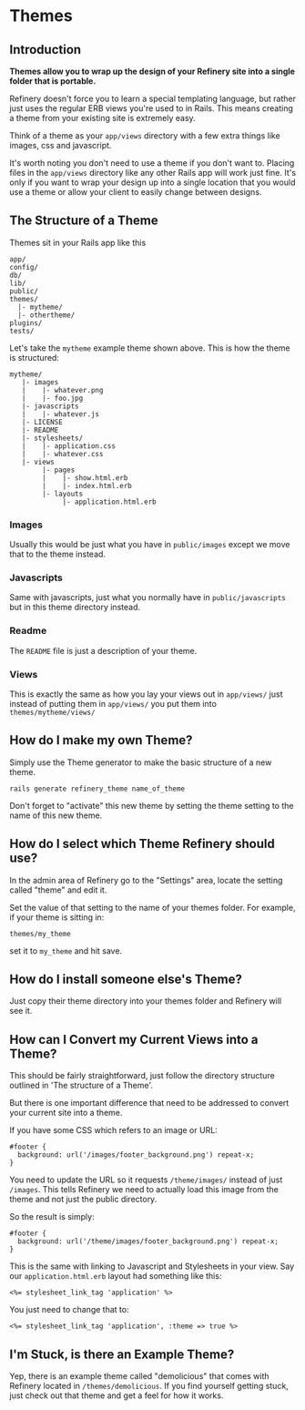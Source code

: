 # Themes

## Introduction

__Themes allow you to wrap up the design of your Refinery site into a single folder that is portable.__

Refinery doesn't force you to learn a special templating language, but rather just uses the regular
ERB views you're used to in Rails. This means creating a theme from your existing site is extremely easy.

Think of a theme as your ``app/views`` directory with a few extra things like images, css and javascript.

It's worth noting you don't need to use a theme if you don't want to. Placing files in the ``app/views`` directory like any other Rails app will work just fine. It's only if you want to wrap your design up into a single location that you would use a theme or allow your client to easily change between designs.

## The Structure of a Theme

Themes sit in your Rails app like this

    app/
    config/
    db/
    lib/
    public/
    themes/
      |- mytheme/
      |- othertheme/
    plugins/
    tests/

Let's take the ``mytheme`` example theme shown above. This is how the theme is structured:

    mytheme/
       |- images
       |    |- whatever.png
       |    |- foo.jpg
       |- javascripts
       |    |- whatever.js
       |- LICENSE
       |- README
       |- stylesheets/
       |    |- application.css
       |    |- whatever.css
       |- views
            |- pages
            |    |- show.html.erb
            |    |- index.html.erb
            |- layouts
                 |- application.html.erb

   
### Images

Usually this would be just what you have in ``public/images`` except we move that to the theme instead.

### Javascripts

Same with javascripts, just what you normally have in ``public/javascripts`` but in this theme directory instead.

### Readme

The ``README`` file is just a description of your theme.

### Views

This is exactly the same as how you lay your views out in ``app/views/`` just instead of putting them in ``app/views/`` you put them into ``themes/mytheme/views/``

## How do I make my own Theme?

Simply use the Theme generator to make the basic structure of a new theme.

    rails generate refinery_theme name_of_theme

Don't forget to "activate" this new theme by setting the theme setting to the name of this new theme.

## How do I select which Theme Refinery should use?

In the admin area of Refinery go to the "Settings" area, locate the setting called "theme" and edit it.

Set the value of that setting to the name of your themes folder. For example, if your theme is sitting in:

    themes/my_theme

set it to ``my_theme`` and hit save.

## How do I install someone else's Theme?

Just copy their theme directory into your themes folder and Refinery will see it.

## How can I Convert my Current Views into a Theme?

This should be fairly straightforward, just follow the directory structure outlined in 'The structure of a Theme'. 

But there is one important difference that need to be addressed to convert your current site into a theme.

If you have some CSS which refers to an image or URL:

    #footer {
      background: url('/images/footer_background.png') repeat-x;
    }

You need to update the URL so it requests ``/theme/images/`` instead of just ``/images``. This tells Refinery we need to actually load this image from the theme and not just the public directory.

So the result is simply:

    #footer {
      background: url('/theme/images/footer_background.png') repeat-x;
    }

This is the same with linking to Javascript and Stylesheets in your view. Say our ``application.html.erb`` layout had something like this:

    <%= stylesheet_link_tag 'application' %>

You just need to change that to:

    <%= stylesheet_link_tag 'application', :theme => true %>
    
## I'm Stuck, is there an Example Theme?

Yep, there is an example theme called "demolicious" that comes with Refinery located in ``/themes/demolicious``. If you find yourself getting stuck, just check out that theme and get a feel for how it works.